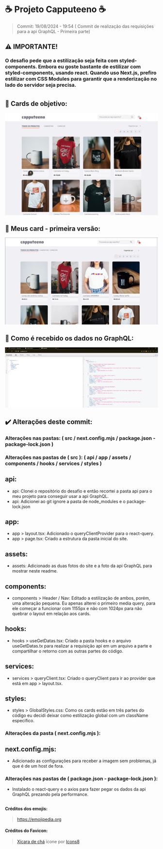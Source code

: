 # ☕ Projeto Capputeeno ☕

> Commit: 19/08/2024 - 19:54 ( Commit de realização das requisições para a api GraphQL - Primeira parte)

## ⚠️ IMPORTANTE!
### O desafio pede que a estilização seja feita com styled-components. Embora eu goste bastante de estilizar com styled-components, usando react. Quando uso Next.js, prefiro estilizar com CSS Modules para garantir que a renderização no lado do servidor seja precisa.

# 

## 💭 Cards de objetivo:
![Imagem do objetivo no figma](./src/assets/inFigma.png)

## 💭 Meus card - primeira versão:
![Imagem do meu site](./src/assets/mySite.png)

## 💭 Como é recebido os dados no GraphQL:
![Imagem dos dados no GraphQL](./src/assets/apiGraphQL.png)

## ✔️ Alterações deste commit:

### Alterações nas pastas: ( src / next.config.mjs / package.json - package-lock.json )

### Alterações nas pastas de ( src ): ( api / app / assets / components / hooks / services / styles )

## api:
- api: Clonei o repositório do desafio e então recortei a pasta api para o meu projeto para conseguir usar a api GraphQL.
- api: Adicionei ao git ignore a pasta de node_modules e o package-lock.json

## app:
- app > layout.tsx: Adicionado o queryClientProvider para o react-query.
- app > page.tsx: Criado a estrutura da pasta inicial do site.

## assets:
- assets: Adicionado as duas fotos do site e a foto da api GraphQL para mostrar neste readme.

## components:
- components > Header / Nav: Editado a estilização de ambos, porém, uma alteração pequena. Eu apenas alterei o primeiro media query, para ele começar a funcionar com 1155px e não com 1024px para não quebrar o layout em relação aos cards.

## hooks: 
- hooks > useGetDatas.tsx: Criado a pasta hooks e o arquivo useGetDatas.tx para realizar a requisição api em um arquivo a parte e compartilhar o retorno com as outras partes do código.

## services:
- services > queryClient.tsx: Criado o queryClient para ir ao provider que está em app > layout.tsx.

## styles:
- styles > GlobalStyles.css: Como os cards estão em três partes do código eu decidi deixar como estilização global com um className especifico.

### Alterações da pasta ( next.config.mjs ):

## next.config.mjs:
- Adicionado as configurações para receber a imagem sem problemas, já que é de um host de fora.

### Alterações nas pastas de ( package.json - package-lock.json ):
- Instalado o react-query e o axios para fazer pegar os dados da api GraphQL prezando pela performance. 

##

#### Créditos dos emojis: 
> <a href="https://emojipedia.org" target="_blank">https://emojipedia.org</a>

#### Créditos do Favicon: 
> <a target="_blank" href="https://icons8.com/icon/64677/tea-cup">Xícara de chá</a> ícone por <a target="_blank" href="https://icons8.com">Icons8</a>